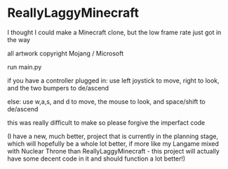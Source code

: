 # ReallyLaggyMinecraft
I thought I could make a Minecraft clone, but the low frame rate just got in the way

all artwork copyright Mojang / Microsoft

run main.py

if you have a controller plugged in: use left joystick to move, right to look, and the two bumpers to de/ascend

else: use w,a,s, and d to move, the mouse to look, and space/shift to de/ascend


this was really difficult to make so please forgive the imperfact code

(I have a new, much better, project that is currently in the planning stage, which will hopefully be a whole lot better, if more like my Langame mixed with Nuclear Throne than ReallyLaggyMinecraft - this project will actually have some decent code in it and should function a lot better!)


